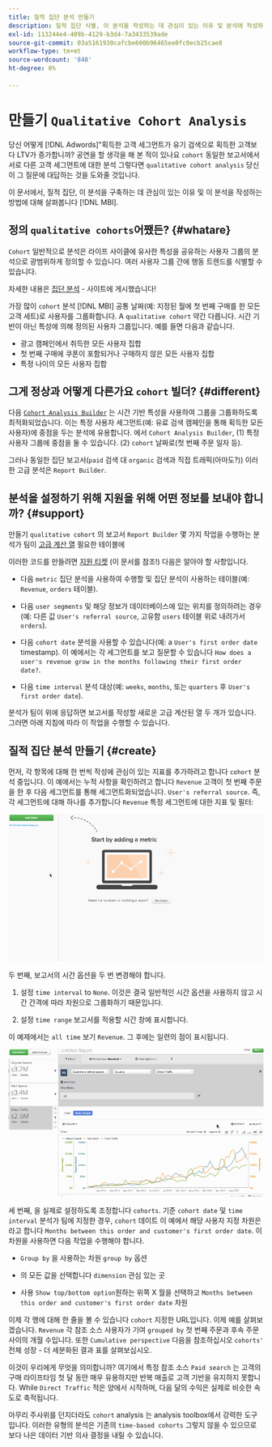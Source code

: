 ```yaml
---
title: 질적 집단 분석 만들기
description: 질적 집단 식별, 이 분석을 작성하는 데 관심이 있는 이유 및 분석에 작성하는 방법을 알아봅니다 [!DNL MBI].
exl-id: 113244e4-409b-4129-b3d4-7a3433539ade
source-git-commit: 03a5161930cafcbe600b96465ee0fc0ecb25cae8
workflow-type: tm+mt
source-wordcount: '848'
ht-degree: 0%

---
```


# 만들기 `Qualitative Cohort Analysis`

당신 어떻게 [!DNL Adwords]&quot;획득한 고객 세그먼트가 유기 검색으로 획득한 고객보다 LTV가 증가합니까? 공연을 할 생각을 해 본 적이 있나요 `cohort` 동일한 보고서에서 서로 다른 고객 세그먼트에 대한 분석 그렇다면 `qualitative cohort analysis` 당신이 그 질문에 대답하는 것을 도와줄 것입니다.

이 문서에서, 질적 집단, 이 분석을 구축하는 데 관심이 있는 이유 및 이 분석을 작성하는 방법에 대해 살펴봅니다 [!DNL MBI].

## 정의 `qualitative cohorts`어쨌든? {#whatare}

`Cohort` 일반적으로 분석은 라이프 사이클에 유사한 특성을 공유하는 사용자 그룹의 분석으로 광범위하게 정의할 수 있습니다. 여러 사용자 그룹 간에 행동 트렌드를 식별할 수 있습니다.

자세한 내용은 [집단 분석](https://www.cohortanalysis.com/) - 사이트에 게시했습니다!

가장 많이 `cohort` 분석 [!DNL MBI] 공통 날짜(예: 지정된 월에 첫 번째 구매를 한 모든 고객 세트)로 사용자를 그룹화합니다. A `qualitative cohort` 약간 다릅니다. 시간 기반이 아닌 특성에 의해 정의된 사용자 그룹입니다. 예를 들면 다음과 같습니다.

* 광고 캠페인에서 취득한 모든 사용자 집합
* 첫 번째 구매에 쿠폰이 포함되거나 구매하지 않은 모든 사용자 집합
* 특정 나이의 모든 사용자 집합

## 그게 정상과 어떻게 다른가요 `cohort` 빌더? {#different}

다음 [`Cohort Analysis Builder`](../dev-reports/cohort-rpt-bldr.md) 는 시간 기반 특성을 사용하여 그룹을 그룹화하도록 최적화되었습니다. 이는 특정 사용자 세그먼트(예: 유료 검색 캠페인을 통해 획득한 모든 사용자)에 중점을 두는 분석에 유용합니다. 에서 `Cohort Analysis Builder`, (1) 특정 사용자 그룹에 중점을 둘 수 있습니다. (2) `cohort` 날짜로(첫 번째 주문 일자 등).

그러나 동일한 집단 보고서(`paid` 검색 대 `organic` 검색과 직접 트래픽(아마도?)) 이러한 고급 분석은 `Report Builder`.

## 분석을 설정하기 위해 지원을 위해 어떤 정보를 보내야 합니까? {#support}

만들기 `qualitative cohort` 의 보고서 `Report Builder` 몇 가지 작업을 수행하는 분석가 팀이 [고급 계산 열](../data-warehouse-mgr/creating-calculated-columns.md) 필요한 테이블에

이러한 코드를 만들려면 [지원 티켓](../../guide-overview.md) (이 문서를 참조!) 다음은 알아야 할 사항입니다.

* 다음 `metric` 집단 분석을 사용하여 수행할 및 집단 분석이 사용하는 테이블(예: `Revenue`, `orders` 테이블).

* 다음 `user segments` 및 해당 정보가 데이터베이스에 있는 위치를 정의하려는 경우(예: 다른 값 `User's referral source`, 고유함 `users` 테이블 위로 내려가서 `orders`).

* 다음 `cohort date` 분석을 사용할 수 있습니다(예: a `User's first order date` timestamp). 이 예에서는 각 세그먼트를 보고 질문할 수 있습니다 `How does a user's revenue grow in the months following their first order date?`.

* 다음 `time interval` 분석 대상(예: `weeks`, `months`, 또는 `quarters` 후 `User's first order date`).

분석가 팀이 위에 응답하면 보고서를 작성할 새로운 고급 계산된 열 두 개가 있습니다. 그러면 아래 지침에 따라 이 작업을 수행할 수 있습니다.

## 질적 집단 분석 만들기 {#create}

먼저, 각 항목에 대해 한 번씩 작성에 관심이 있는 지표를 추가하려고 합니다 `cohort` 분석 중입니다. 이 예에서는 누적 사항을 확인하려고 합니다 `Revenue` 고객이 첫 번째 주문을 한 후 다음 세그먼트를 통해 세그먼트화되었습니다. `User's referral source`. 즉, 각 세그먼트에 대해 하나를 추가합니다 `Revenue` 특정 세그먼트에 대한 지표 및 필터:

![](../../assets/qualcohort1.gif)

두 번째, 보고서의 시간 옵션을 두 번 변경해야 합니다.

1. 설정 `time interval` to `None`. 이것은 결국 일반적인 시간 옵션을 사용하지 않고 시간 간격에 따라 차원으로 그룹화하기 때문입니다.

1. 설정 `time range` 보고서를 적용할 시간 창에 표시합니다.

이 예제에서는 `all time` 보기 `Revenue`. 그 후에는 일련의 점이 표시됩니다.

![](../../assets/qualcohort2.gif)

세 번째, 을 실제로 설정하도록 조정합니다 `cohorts`. 기준 `cohort date` 및 `time interval` 분석가 팀에 지정한 경우, `cohort` 데이트 이 예에서 해당 사용자 지정 차원은 라고 합니다 `Months between this order and customer's first order date`. 이 차원을 사용하면 다음 작업을 수행해야 합니다.

* `Group by` 을 사용하는 차원 `group by` 옵션

* 의 모든 값을 선택합니다 `dimension` 관심 있는 곳

* 사용 `Show top/bottom option`원하는 위쪽 X 월을 선택하고 `Months between this order and customer's first order date` 차원

이제 각 행에 대해 한 줄을 볼 수 있습니다 `cohort` 지정한 URL입니다. 이제 예를 살펴보겠습니다. `Revenue` 각 참조 소스 사용자가 기여 `grouped by` 첫 번째 주문과 후속 주문 사이의 개월 수입니다. 또한 `Cumulative perspective` 다음을 참조하십시오 `cohorts'` 전체 성장 - 더 세분화된 결과 표를 살펴보십시오.

이것이 우리에게 무엇을 의미합니까? 여기에서 특정 참조 소스 `Paid search` 는 고객의 구매 라이프타임 첫 달 동안 매우 유용하지만 반복 매출로 고객 기반을 유지하지 못합니다. While `Direct Traffic` 적은 양에서 시작하며, 다음 달의 수익은 실제로 비슷한 속도로 축적됩니다.

아무리 주사위를 던지더라도 `cohort` analysis 는 analysis toolbox에서 강력한 도구입니다. 이러한 유형의 분석은 기존의 `time-based cohorts` 그렇지 않을 수 있으므로 보다 나은 데이터 기반 의사 결정을 내릴 수 있습니다.
